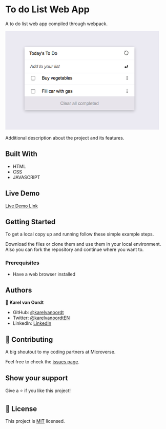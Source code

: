 # To do List Web App
A to do list web app compiled through webpack.

![screenshot](./screenshot.png)

Additional description about the project and its features.

## Built With

- HTML
- CSS
- JAVASCRIPT

## Live Demo

[Live Demo Link]()


## Getting Started


To get a local copy up and running follow these simple example steps.

Download the files or clone them and use them in your local environment. Also you can fork the repository and continue where you want to.

### Prerequisites

- Have a web browser installed

## Authors

👤 **Karel van Oordt**

- GitHub: [@karelvanoordt](https://github.com/karelvanoordt)
- Twitter: [@karelvanoordtEN](https://twitter.com/karelvanoordtEN)
- LinkedIn: [LinkedIn](https://linkedin.com/in/karelvanoordt)


## 🤝 Contributing

A big shoutout to my coding partners at Microverse.

Feel free to check the [issues page](https://github.com/karelvanoordt/webpack-template/issues).

## Show your support

Give a ⭐️ if you like this project!

## 📝 License

This project is [MIT](./MIT.md) licensed.